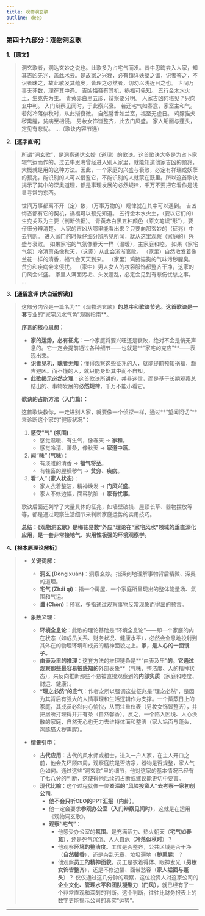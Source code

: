 ```yaml
---
title: 观物洞玄歌
outline: deep
---
```

  
### **第四十九部分：观物洞玄歌**

**1.【原文】**
> 洞玄歌者，洞达玄妙之说也。此歌多为占宅气而发。昔牛思晦尝入人家，知其吉凶先兆，盖此术云。是故家之兴衰，必有镇详妖孽之谶，识者鉴之，不识者昧之，故此歌发其蕴奥，皆理之必然者，切勿以浅近目之也。
> 世间万事无非数，理在其中遇。
> 吉凶悔吝有其机，祸福可先知。
> 五行金木水火土，生克先为主。
> 青黄赤白黑五形，辩察要分明。
> 人家吉凶何堪见？只向玄中判。
> 入门辩察见闻时，于此察兴衰。
> 若还宅气如春意，家室主和气。
> 若然冷落似秋时，从此渐衰微。
> 自然馨香如兰室，福至无虚日。
> 鸡豚猫犬秽熏腥，贫病至相侵。
> 男妆女饰皆整齐，此去门风盛。
> 家人垢面与蓬头，定见有悲忧。
> ...（歌诀内容节选）

**2.【逐字直译】**
> 所谓“洞玄歌”，是洞察通达玄妙（道理）的歌诀。这首歌诀大多是为占卜家宅气运而作的。过去牛思晦曾经进入别人家里，就能知道他家吉凶的预兆，大概就是用的这种方法。因此，一个家庭的兴盛与衰败，必定有祥瑞或妖孽的预兆，能识别的人可以借鉴它，不能识别的人就蒙在鼓里。所以这首歌诀揭示了其中的深奥道理，都是事理发展的必然规律，千万不要把它看作是浅显寻常的东西。
> 
> 世间万事都离不开（定）数，（万事万物的）规律就在其中可以遇到。
> 吉凶悔吝都有它的契机，祸福可以预先知道。
> 五行金木水火土，（要以它们的）生克关系为主要（判断依据）。
> 青黄赤白黑五种颜色（原文笔误“形”），要仔细分辨清楚。
> 人家的吉凶从哪里能看出来？只要向那玄妙的（征兆）中去判断。
> 进入家门的时候仔细分辨所见所闻，就从这里观察（家庭的）兴盛与衰败。
> 如果家宅的气氛像春天一样（温暖），主家庭和睦。
> 如果（家宅气氛）冷清萧条像秋天，（这家）从此会渐渐衰败。
> （家里）自然散发着像兰花一样的清香，福气会天天到来。
> （家里）鸡猪猫狗的气味污秽腥臭，贫穷和疾病会来侵扰。
> （家中）男人女人的妆容服饰都整齐干净，这家的门风会兴盛。
> 家里人满面污垢、头发蓬乱，必定会见到有悲伤忧愁之事。
> ...

**3.【通俗意译 (大白话解读)】**
> 这部分内容是一篇名为**《观物洞玄歌》**的总序和歌诀节选。这首歌诀是一套**专业的“家宅风水气色”观察指南**。
> 
> **序言的核心思想：**
> 
> *   **家的运势，必有征兆**：一个家庭将要兴旺还是衰败，绝对不会是悄无声息的。它一定会提前通过各种细节——也就是**“家宅的克应”**——表现出来。
> *   **识者见机，昧者无知**：懂得观察这些征兆的人，就能提前预知祸福，趋吉避凶。而不懂的人，就只能身处其中而不自知。
> *   **此歌揭示必然之理**：这首歌诀所讲的，并非迷信，而是基于长期观察总结出的、事物发展的**必然规律**，千万不能小看它。
> 
> **歌诀的占断方法（入门篇）：**
> 
> 这首歌诀教你，一走进别人家，就要像一个侦探一样，通过**“望闻问切”**来诊断这个家的“健康状况”：
> 
> 1.  **感受“气” (氛围)**：
>     *   感觉温暖、有生气，像春天 -> **家和**。
>     *   感觉冷清、萧条，像秋天 -> **家道中落**。
> 2.  **闻“味” (气味)**：
>     *   有淡雅的清香 -> **福气将至**。
>     *   有牲畜的腥臊秽气 -> **贫穷、疾病**。
> 3.  **看“人” (家人状态)**：
>     *   家人衣着整洁，精神焕发 -> **门风兴盛**。
>     *   家人不修边幅，面容肮脏 -> **家有忧事**。
> 
> 歌诀后面还列举了大量具体的征兆，如墙壁破损、屋顶长草、器物摆放等等，都是通过观察生活细节来判断家庭运势的实用技巧。
> 
> **总结：《观物洞玄歌》是梅花易数“外应”理论在“家宅风水”领域的垂直深化应用，是一套非常接地气、实用性极强的环境观察学。**

**4.【根本原理论解析】**
> *   **关键词解**：
>     *   **洞玄 (Dòng xuán)**：洞察玄妙。指深刻地理解事物背后精微、深奥的道理。
>     *   **宅气 (Zhái qì)**：指一个房屋、一个家庭所呈现出的整体能量场、氛围和气运。
>     *   **谶 (Chèn)**：预兆，多指通过观察事物反常现象而得出的预言。
> 
> *   **象数义理**：
>     *   **环境全息论**：此歌的理论基础是“环境全息论”——即一个家庭的内在状态（如成员关系、财务状况、健康水平），必然会全息地投射到其外在的物理环境和成员的精神面貌之上。**家，是人心的一面镜子。**
>     *   **由表及里的推理**：这套方法的推理链条是**“由表及里”**的。它通过观察那些最容易被感知的**外部表象**（气味、整洁度、人的精神状态），来反向推断那些不易被直接观察到的**内部实质**（家庭和睦度、财运、健康）。
>     *   **“理之必然”的底气**：作者之所以强调这些征兆是“理之必然”，是因为其背后有强大的人情事理和生活逻辑作为支撑。一个蒸蒸日上的家庭，其成员必然内心愉悦，从而注重仪表（男妆女饰皆整齐），并把居所打理得井井有条（自然馨香）。反之，一个陷入困境、人心涣散的家庭，自然无心也无力去维持体面和整洁（家人垢面与蓬头，鸡豚猫犬秽熏腥）。
> 
> *   **情景引申**：
>     *   **古代应用**：古代的风水师或相士，进入一户人家，在主人开口之前，他会先环顾四周，观察庭院是否洁净，器物是否规整，家人气色如何。通过这些“洞玄歌”里的细节，他对这家的基本情况已经有了七八分的判断，这使得他后续的占断或建议能更切中要害。
>     *   **现代比喻**：这个过程就像一位**资深的“风险投资人”去考察一家初创公司**。
>         *   **他不会只听CEO的PPT汇报（内卦）**。
>         *   他一定会要求**参观办公室（入门辩察见闻时）**，这就是在运用《观物洞玄歌》。
>         *   **观察“宅气”**：
>             *   他感受办公室的**氛围**。是充满活力、热火朝天（**宅气如春意**），还是死气沉沉、人人自危（**冷落似秋时**）？
>             *   他观察**环境的整洁度**。工位是否整齐，公共区域是否干净（**自然馨香**），还是杂乱无章、垃圾遍地（**秽熏腥**）？
>             *   他观察**员工的精神面貌**。员工是衣着得体、眼神发光（**男妆女饰皆整齐**），还是不修边幅、面带愁容（**家人垢面与蓬头**）？
>             仅仅通过这几分钟的观察，这位投资人对这家公司的**企业文化、管理水平和团队凝聚力（门风）**，就已经有了一个非常直观和深刻的判断。这个判断，往往比财务报表上的数字更能揭示公司的真实“运势”。

---
